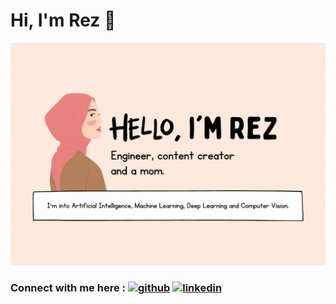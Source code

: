 # Hi, I'm Rez 👋

![](https://github.com/rezzyyhh/rezzyyhh/blob/main/Hi%2C%20i'm%20Rez.gif)

### Connect with me here : [<img src='https://cdn.jsdelivr.net/npm/simple-icons@3.0.1/icons/github.svg' alt='github' height='40'>](https://github.com/rezzyyhh)       [<img src='https://cdn.jsdelivr.net/npm/simple-icons@3.0.1/icons/linkedin.svg' alt='linkedin' height='40'>](https://www.linkedin.com/in/nurezatymohdnoor/)  

